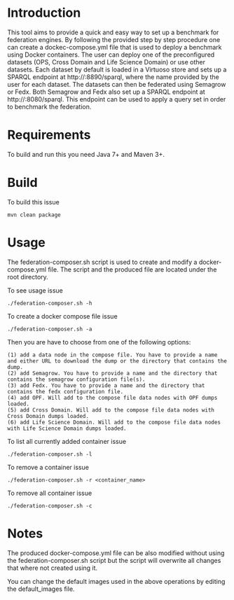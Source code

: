 # Introduction #
This tool aims to provide a quick and easy way to set up a benchmark for federation engines. By following the provided step by step procedure one can create a dockec-compose.yml file that
is used to deploy a benchmark using Docker containers. The user can deploy one of the preconfigured datasets (OPS, Cross Domain and Life Science Domain) or use other datasets. Each dataset by default is loaded in a Virtuoso store and sets up a SPARQL endpoint at http://<name>:8890/sparql, where <name> the name provided by the user for each dataset. The datasets can then be federated using Semagrow or Fedx.  Both Semagrow and Fedx also set up a SPARQL endpoint at http://<name>:8080/sparql. This endpoint can be used to apply a query set in order to benchmark the federation.

# Requirements #
To build and run this you need Java 7+ and Maven 3+.

# Build #
To build this issue

```
mvn clean package
```
# Usage #
The federation-composer.sh script is used to create and modify a docker-compose.yml file. The script and the produced file are located under the root directory.

To see usage issue
```
./federation-composer.sh -h
```

To create a docker compose file issue
```
./federation-composer.sh -a
```
Then you are have to choose from one of the following options:

```
(1) add a data node in the compose file. You have to provide a name and either URL to download the dump or the directory that contains the dump.
(2) add Semagrow. You have to provide a name and the directory that contains the semagrow configuration file(s).
(3) add Fedx. You have to provide a name and the directory that contains the fedx configuration file.
(4) add OPF. Will add to the compose file data nodes with OPF dumps loaded.
(5) add Cross Domain. Will add to the compose file data nodes with Cross Domain dumps loaded.
(6) add Life Science Domain. Will add to the compose file data nodes with Life Science Domain dumps loaded.
```


To list all currently added container issue
```
./federation-composer.sh -l
```

To remove a container issue
```
./federation-composer.sh -r <container_name>
```

To remove all container issue
```
./federation-composer.sh -c
```

# Notes #
The produced docker-compose.yml file can be also modified without using the federation-composer.sh script but the script will overwrite all changes that where not created using it.

You can change the default images used in the above operations by editing the default_images file.
